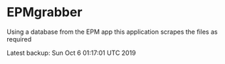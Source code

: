# EPMgrabber
Using a database from the EPM app this application scrapes the files as required


Latest backup: Sun Oct 6 01:17:01 UTC 2019

